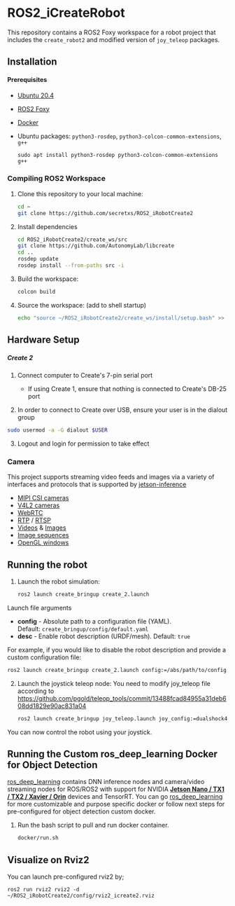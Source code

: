 # ROS2_iCreateRobot
This repository contains a ROS2 Foxy workspace for a robot project that includes the `create_robot2` and  modified version of `joy_teleop` packages.

## Installation

#### Prerequisites
- [Ubuntu 20.4](https://www.releases.ubuntu.com/focal/)
- [ROS2 Foxy](https://docs.ros.org/en/foxy/Installation/Ubuntu-Install-Debians.html)
- [Docker](https://docs.docker.com/get-docker/)
- Ubuntu packages: `python3-rosdep`, `python3-colcon-common-extensions`, `g++`
  
  ```
  sudo apt install python3-rosdep python3-colcon-common-extensions g++
  ```
  
### Compiling ROS2 Workspace
1. Clone this repository to your local machine:
   ``` bash
   cd ~
   git clone https://github.com/secretxs/ROS2_iRobotCreate2
   ```
2. Install dependencies
   ``` bash
   cd ROS2_iRobotCreate2/create_ws/src
   git clone https://github.com/AutonomyLab/libcreate
   cd ..
   rosdep update
   rosdep install --from-paths src -i
   ```
3. Build the workspace:
   ``` bash
   colcon build
   ```
4. Source the workspace: (add to shell startup)
   ``` bash
   echo "source ~/ROS2_iRobotCreate2/create_ws/install/setup.bash" >> ~/.bashrc
   ```

## Hardware Setup

##### Create 2
1. Connect computer to Create's 7-pin serial port
	- If using Create 1, ensure that nothing is connected to Create's DB-25 port

2. In order to connect to Create over USB, ensure your user is in the dialout group
``` bash
sudo usermod -a -G dialout $USER
```
3.  Logout and login for permission to take effect

### Camera
This project supports streaming video feeds and images via a variety of interfaces and protocols that is supported by [jetson-inference](https://github.com/dusty-nv/jetson-inference/blob/master/docs/aux-streaming.md)
-   [MIPI CSI cameras](https://github.com/dusty-nv/jetson-inference/blob/master/docs/aux-streaming.md#mipi-csi-cameras)
-   [V4L2 cameras](https://github.com/dusty-nv/jetson-inference/blob/master/docs/aux-streaming.md#v4l2-cameras)
-   [WebRTC](https://github.com/dusty-nv/jetson-inference/blob/master/docs/aux-streaming.md#webrtc)
-   [RTP](https://github.com/dusty-nv/jetson-inference/blob/master/docs/aux-streaming.md#rtp) / [RTSP](https://github.com/dusty-nv/jetson-inference/blob/master/docs/aux-streaming.md#rtsp)
-   [Videos](https://github.com/dusty-nv/jetson-inference/blob/master/docs/aux-streaming.md#video-files) & [Images](https://github.com/dusty-nv/jetson-inference/blob/master/docs/aux-streaming.md#image-files)
-   [Image sequences](https://github.com/dusty-nv/jetson-inference/blob/master/docs/aux-streaming.md#image-files)
-   [OpenGL windows](https://github.com/dusty-nv/jetson-inference/blob/master/docs/aux-streaming.md#output-streams)

## Running the robot
1. Launch the robot simulation:
   ``` bash
   ros2 launch create_bringup create_2.launch
   ```

Launch file arguments
   -   **config** - Absolute path to a configuration file (YAML). Default: `create_bringup/config/default.yaml`
   -   **desc** - Enable robot description (URDF/mesh). Default: `true`

For example, if you would like to disable the robot description and provide a custom configuration file:
``` bash
ros2 launch create_bringup create_2.launch config:=/abs/path/to/config.yaml desc:=false
```


2. Launch the joystick teleop node:
You need to modify joy_teleop file according to https://github.com/pgold/teleop_tools/commit/13488fcad84955a31deb608dd1829e90ac831a04
   
   ``` bash
   ros2 launch create_bringup joy_teleop.launch joy_config:=dualshock4
   ```

You can now control the robot using your joystick. 

## Running the Custom ros_deep_learning Docker for Object Detection
[ros_deep_learning](https://github.com/dusty-nv/ros_deep_learning) contains DNN inference nodes and camera/video streaming nodes for ROS/ROS2 with support for NVIDIA **[Jetson Nano / TX1 / TX2 / Xavier / Orin](https://developer.nvidia.com/embedded-computing)** devices and TensorRT.
You can go [ros_deep_learning](https://github.com/dusty-nv/ros_deep_learning) for more customizable and purpose specific docker or follow next steps for pre-configured for object detection custom docker.

1. Run the bash script to pull and run docker container.
   ``` bash
   docker/run.sh
   ```

## Visualize on Rviz2
You can launch pre-configured rviz2 by;
```
ros2 run rviz2 rviz2 -d ~/ROS2_iRobotCreate2/config/rviz2_icreate2.rviz
```
